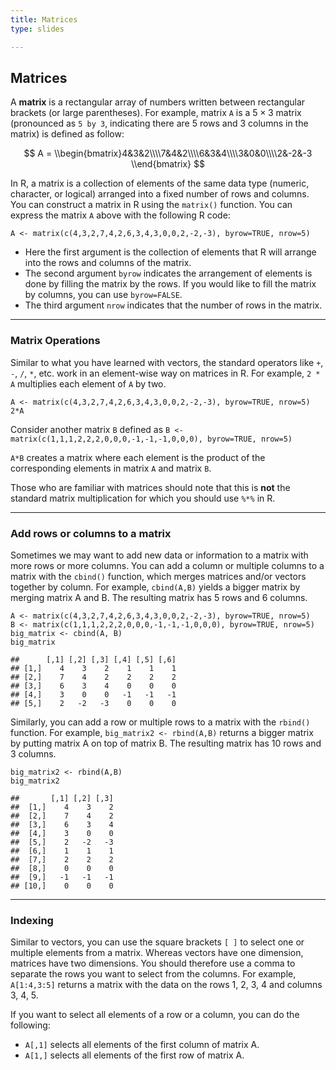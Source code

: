 ```yaml
---
title: Matrices
type: slides

---
```

## Matrices

A **matrix** is a rectangular array of numbers written between
rectangular brackets (or large parentheses). For example, matrix `A` is
a 5 × 3 matrix (pronounced as `5 by 3`, indicating there are 5 rows and
3 columns in the matrix) is defined as follow:

$$ A = \\begin{bmatrix}4&3&2\\\\7&4&2\\\\6&3&4\\\\3&0&0\\\\2&-2&-3 \\end{bmatrix} $$

In R, a matrix is a collection of elements of the same data type
(numeric, character, or logical) arranged into a fixed number of rows
and columns. You can construct a matrix in R using the `matrix()`
function. You can express the matrix `A` above with the following R
code:

`A <- matrix(c(4,3,2,7,4,2,6,3,4,3,0,0,2,-2,-3), byrow=TRUE, nrow=5)`

-   Here the first argument is the collection of elements that R will
    arrange into the rows and columns of the matrix.
-   The second argument `byrow` indicates the arrangement of elements is
    done by filling the matrix by the rows. If you would like to fill
    the matrix by columns, you can use `byrow=FALSE`.
-   The third argument `nrow` indicates that the number of rows in the
    matrix.

---

### Matrix Operations

Similar to what you have learned with vectors, the standard operators
like `+`, `-`, `/`, `*`, etc. work in an element-wise way on matrices in
R. For example, `2 * A` multiplies each element of `A` by two.

    A <- matrix(c(4,3,2,7,4,2,6,3,4,3,0,0,2,-2,-3), byrow=TRUE, nrow=5)
    2*A

Consider another matrix `B` defined as
`B <- matrix(c(1,1,1,2,2,2,0,0,0,-1,-1,-1,0,0,0), byrow=TRUE, nrow=5)`

`A*B` creates a matrix where each element is the product of the
corresponding elements in matrix `A` and matrix `B`.

Those who are familiar with matrices should note that this is **not**
the standard matrix multiplication for which you should use `%*%` in R.

---

### Add rows or columns to a matrix

Sometimes we may want to add new data or information to a matrix with
more rows or more columns. You can add a column or multiple columns to a
matrix with the `cbind()` function, which merges matrices and/or vectors
together by column. For example, `cbind(A,B)` yields a bigger matrix by
merging matrix A and B. The resulting matrix has 5 rows and 6 columns.

    A <- matrix(c(4,3,2,7,4,2,6,3,4,3,0,0,2,-2,-3), byrow=TRUE, nrow=5)
    B <- matrix(c(1,1,1,2,2,2,0,0,0,-1,-1,-1,0,0,0), byrow=TRUE, nrow=5)
    big_matrix <- cbind(A, B)
    big_matrix

    ##      [,1] [,2] [,3] [,4] [,5] [,6]
    ## [1,]    4    3    2    1    1    1
    ## [2,]    7    4    2    2    2    2
    ## [3,]    6    3    4    0    0    0
    ## [4,]    3    0    0   -1   -1   -1
    ## [5,]    2   -2   -3    0    0    0

Similarly, you can add a row or multiple rows to a matrix with the
`rbind()` function. For example, `big_matrix2 <- rbind(A,B)` returns a
bigger matrix by putting matrix A on top of matrix B. The resulting
matrix has 10 rows and 3 columns.

    big_matrix2 <- rbind(A,B)
    big_matrix2

    ##       [,1] [,2] [,3]
    ##  [1,]    4    3    2
    ##  [2,]    7    4    2
    ##  [3,]    6    3    4
    ##  [4,]    3    0    0
    ##  [5,]    2   -2   -3
    ##  [6,]    1    1    1
    ##  [7,]    2    2    2
    ##  [8,]    0    0    0
    ##  [9,]   -1   -1   -1
    ## [10,]    0    0    0

---

### Indexing

Similar to vectors, you can use the square brackets `[ ]` to select one
or multiple elements from a matrix. Whereas vectors have one dimension,
matrices have two dimensions. You should therefore use a comma to
separate the rows you want to select from the columns. For example,
`A[1:4,3:5]` returns a matrix with the data on the rows 1, 2, 3, 4 and
columns 3, 4, 5.

If you want to select all elements of a row or a column, you can do the
following:

-   `A[,1]` selects all elements of the first column of matrix A.
-   `A[1,]` selects all elements of the first row of matrix A.
